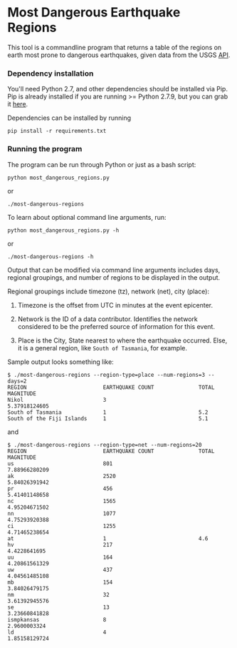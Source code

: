 # Most Dangerous Earthquake Regions

This tool is a commandline program that returns a table of the regions on earth most prone to dangerous earthquakes, given data from the USGS [API](http://earthquake.usgs.gov/fdsnws/event/1/).

### Dependency installation

You'll need Python 2.7, and other dependencies should be installed via Pip.  Pip is already installed if you are 
running >= Python 2.7.9, but you can grab it [here](https://pip.pypa.io/en/stable/installing/).

Dependencies can be installed by running 
```
pip install -r requirements.txt
```

### Running the program

The program can be run through Python or just as a bash script:
```
python most_dangerous_regions.py 
```
or
```
./most-dangerous-regions
```

To learn about optional command line arguments, run:
```
python most_dangerous_regions.py -h
```
or
```
./most-dangerous-regions -h
```

Output that can be modified via command line arguments includes days, regional groupings, and number of regions to be displayed in the output.

Regional groupings include timezone (tz), network (net), city (place):  

1. Timezone is the offset from UTC in minutes at the event epicenter.

2. Network is the ID of a data contributor. Identifies the network considered to be the preferred source of information for this event.

3. Place is the City, State nearest to where the earthquake occurred.  Else, it is a general region, like `South of Tasmania`, for example.

Sample output looks something like:

```
$ ./most-dangerous-regions --region-type=place --num-regions=3 --days=2
REGION                        EARTHQUAKE COUNT              TOTAL MAGNITUDE               
Nikol                         3                             5.37918124605                 
South of Tasmania             1                             5.2                           
South of the Fiji Islands     1                             5.1   
```

and

```
$ ./most-dangerous-regions --region-type=net --num-regions=20
REGION                        EARTHQUAKE COUNT              TOTAL MAGNITUDE               
us                            801                           7.88966280209                 
ak                            2520                          5.84026391942                 
pr                            456                           5.41401148658                 
nc                            1565                          4.95204671502                 
nn                            1077                          4.75293920388                 
ci                            1255                          4.71465238654                 
at                            1                             4.6                           
hv                            217                           4.4228641695                  
uu                            164                           4.20861561329                 
uw                            437                           4.04561485108                 
mb                            154                           3.84026479175                 
nm                            32                            3.61392945576                 
se                            13                            3.23660841828                 
ismpkansas                    8                             2.9600003324                  
ld                            4                             1.85158129724
```